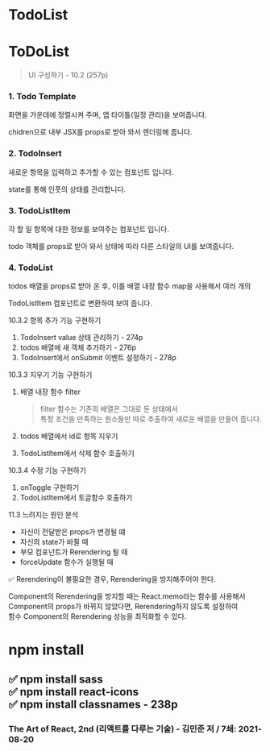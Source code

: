 # TodoList

# ToDoList

> UI 구성하기 - 10.2 (257p)
> 

### 1. Todo Template

화면을 가운데에 정렬시켜 주며, 앱 타이틀(일정 관리)을 보여줍니다.

chidren으로 내부 JSX를 props로 받아 와서 렌더링해 줍니다.

### 2. TodoInsert

새로운 항목을 입력하고 추가할 수 있는 컴포넌트 입니다.

state를 통해 인풋의 상태를 관리합니다.

### 3. TodoListItem

각 할 일 항목에 대한 정보를 보여주는 컴포넌트 입니다.

todo 객체를 props로 받아 와서 상태에 따라 다른 스타일의 UI를 보여줍니다.

### 4. TodoList

todos 배열을 props로 받아 온 후, 이를 배열 내장 함수 map을 사용해서 여러 개의

TodoListItem 컴포넌트로 변환하여 보여 줍니다.

10.3.2 항목 추가 기능 구현하기

1. TodoInsert value 상태 관리하기 - 274p
2. todos 배열에 새 객체 추가하기 - 276p
3. TodoInsert에서 onSubmit 이벤트 설정하기 - 278p

10.3.3 지우기 기능 구현하기

1. 배열 내장 함수 filter
    
    > filter 함수는 기존의 배열은 그대로 둔 상태에서      
    > 특정 조건을 만족하는 원소들만 따로 추출하여 새로운 배열을 만들어 줍니다.     
2. todos 배열에서 id로 항목 지우기
3. TodoListItem에서 삭제 함수 호출하기

10.3.4 수정 기능 구현하기

1. onToggle 구현하기
2. TodoListItem에서 토글함수 호출하기

11.3 느려지는 원인 분석

- 자신이 전달받은 props가 변경될 떄
- 자신의 state가 바뀔 때
- 부모 컴포넌트가 Rerendering 될 때
- forceUpdate 함수가 실행될 때

✅ Rerendering이 불필요한 경우, Rerendering을 방지해주어야 한다.

Component의 Rerendering을 방지할 때는 React.memo라는 함수를 사용해서    
Component의 props가 바뀌지 않았다면, Rerendering하지 않도록 설정하여    
함수 Component의 Rerendering 성능을 최적화할 수 있다.

# npm install
✅ npm install sass    
✅ npm install react-icons    
✅ npm install classnames - 238p    
---
### The Art of React, 2nd (리액트를 다루는 기술) - 김민준 저 / 7쇄: 2021-08-20
